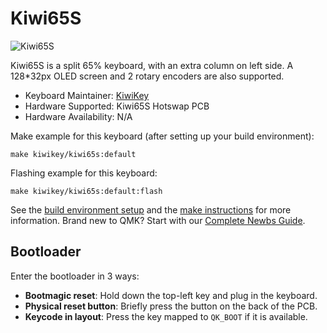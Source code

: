 # Kiwi65S

![Kiwi65S](https://kiwikey.vn/media/kiwi65s.jpg/kiwi65s.jpg.jpg)

Kiwi65S is a split 65% keyboard, with an extra column on left side.
A 128*32px OLED screen and 2 rotary encoders are also supported.

* Keyboard Maintainer: [KiwiKey](https://github.com/kiwikey)
* Hardware Supported: Kiwi65S Hotswap PCB
* Hardware Availability: N/A

Make example for this keyboard (after setting up your build environment):

    make kiwikey/kiwi65s:default

Flashing example for this keyboard:

    make kiwikey/kiwi65s:default:flash

See the [build environment setup](https://docs.qmk.fm/#/getting_started_build_tools) and the [make instructions](https://docs.qmk.fm/#/getting_started_make_guide) for more information. Brand new to QMK? Start with our [Complete Newbs Guide](https://docs.qmk.fm/#/newbs).

## Bootloader

Enter the bootloader in 3 ways:

* **Bootmagic reset**: Hold down the top-left key and plug in the keyboard.
* **Physical reset button**: Briefly press the button on the back of the PCB.
* **Keycode in layout**: Press the key mapped to `QK_BOOT` if it is available.

